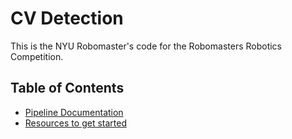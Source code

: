 # CV Detection

This is the NYU Robomaster's code for the Robomasters Robotics Competition.

## Table of Contents
* [Pipeline Documentation](./Documentation/Pipeline/Pipeline.md)
* [Resources to get started](./Documentation/Resources/Resources.md)